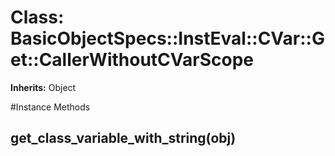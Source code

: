# Class: BasicObjectSpecs::InstEval::CVar::Get::CallerWithoutCVarScope
**Inherits:** Object
    




#Instance Methods
## get_class_variable_with_string(obj) [](#method-i-get_class_variable_with_string)

